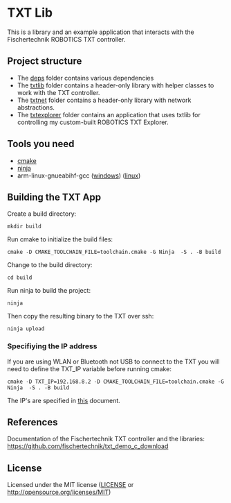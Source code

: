 # TXT Lib

This is a library and an example application that interacts with the Fischertechnik ROBOTICS TXT controller.

## Project structure

- The [deps](/deps) folder contains various dependencies
- The [txtlib](/txtlib/) folder contains a header-only library with helper classes to work with the TXT controller.
- The [txtnet](/txtnet/) folder contains a header-only library with network abstractions.
- The [txtexplorer](/txtexplorer/) folder contains an application that uses txtlib for controlling my custom-built ROBOTICS TXT Explorer.

## Tools you need

- [cmake](https://cmake.org/download/)
- [ninja](https://github.com/ninja-build/ninja/releases)
- arm-linux-gnueabihf-gcc ([windows](https://releases.linaro.org/components/toolchain/binaries/7.2-2017.11/arm-linux-gnueabihf/gcc-linaro-7.2.1-2017.11-i686-mingw32_arm-linux-gnueabihf.tar.xz)) ([linux](https://releases.linaro.org/components/toolchain/binaries/7.2-2017.11/arm-linux-gnueabihf/gcc-linaro-7.2.1-2017.11-x86_64_arm-linux-gnueabihf.tar.xz))

## Building the TXT App

Create a build directory:

```mkdir build```

Run cmake to initialize the build files:

```cmake -D CMAKE_TOOLCHAIN_FILE=toolchain.cmake -G Ninja  -S . -B build```

Change to the build directory:

```cd build```

Run ninja to build the project:

```ninja```

Then copy the resulting binary to the TXT over ssh:

```ninja upload```

### Specifiying the IP address

If you are using WLAN or Bluetooth not USB to connect to the TXT you will need to define the TXT_IP variable before running cmake:

```cmake -D TXT_IP=192.168.8.2 -D CMAKE_TOOLCHAIN_FILE=toolchain.cmake -G Ninja  -S . -B build```

The IP's are specified in [this](https://github.com/fischertechnik/txt_demo_c_download/blob/master/HowToUseTxtWeb.md) document.

## References

Documentation of the Fischertechnik TXT controller and the libraries: https://github.com/fischertechnik/txt_demo_c_download

## License

Licensed under the MIT license ([LICENSE](LICENSE) or http://opensource.org/licenses/MIT)